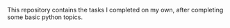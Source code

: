 This repository contains the tasks I completed on my own, after completing some basic python topics.
